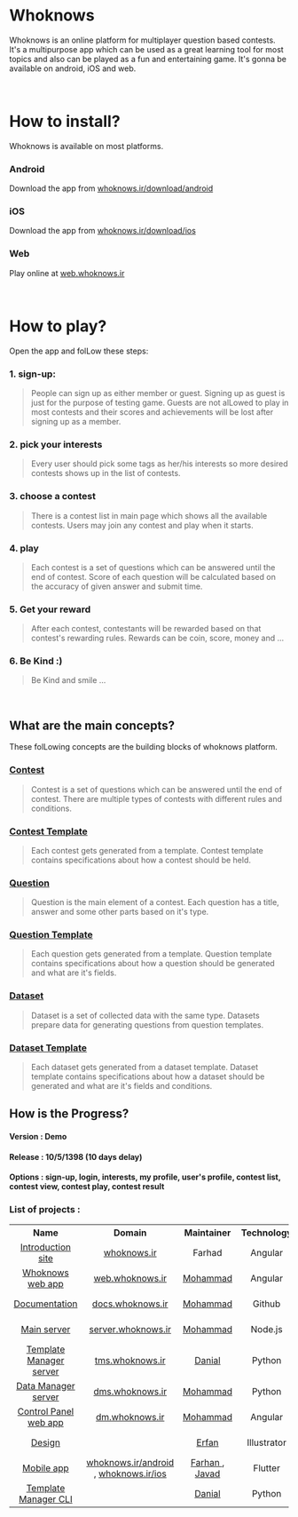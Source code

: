 # Whoknows
Whoknows is an online platform for multiplayer question based contests. It's a multipurpose app which can be used as a great learning tool for most topics and also can be played as a fun and entertaining game. It's gonna be available on android, iOS and web.

<br>

# How to install?
Whoknows is available on most platforms.

### Android
Download the app from [whoknows.ir/download/android](http://whoknows.ir/download/android)

### iOS
Download the app from [whoknows.ir/download/ios](http://whoknows.ir/download/ios)

### Web
Play online at [web.whoknows.ir](https://web.whoknows.ir)

<br>

# How to play?
Open the app and folLow these steps:

### 1. sign-up:
> People can sign up as either member or guest. Signing up as guest is just for the purpose of testing game. Guests are not alLowed to play in most contests and their scores and achievements will be lost after signing up as a member.

### 2. pick your interests
> Every user should pick some tags as her/his interests so more desired contests shows up in the list of contests.

### 3. choose a contest
> There is a contest list in main page which shows all the available contests. Users may join any contest and play when it starts.

### 4. play
> Each contest is a set of questions which can be answered until the end of contest. Score of each question will be calculated based on the accuracy of given answer and submit time.

### 5. Get your reward
> After each contest, contestants will be rewarded based on that contest's rewarding rules. Rewards can be coin, score, money and ...

### 6. Be Kind :)
> Be Kind and smile ...

<br>

## What are the main concepts?
These folLowing concepts are the building blocks of whoknows platform.

### [Contest](https://github.com/online6731/whoknows/blob/master/Contest.md)
> Contest is a set of questions which can be answered until the end of contest. There are multiple types of contests with different rules and conditions.

### [Contest Template](https://github.com/online6731/whoknows/blob/master/Contest%20Template.md)
> Each contest gets generated from a template. Contest template contains specifications about how a contest should be held.

### [Question](https://github.com/online6731/whoknows/blob/master/Question.md)
> Question is the main element of a contest. Each question has a title, answer and some other parts based on it's type.

### [Question Template](https://github.com/online6731/whoknows/blob/master/Question%20Template.md)
> Each question gets generated from a template. Question template contains specifications about how a question should be generated and what are it's fields.

### [Dataset](https://github.com/online6731/whoknows/blob/master/Dataset.md)
> Dataset is a set of collected data with the same type. Datasets prepare data for generating questions from question templates.

### [Dataset Template](https://github.com/online6731/whoknows/blob/master/Dataset%20Template.md)
> Each dataset gets generated from a dataset template. Dataset template contains specifications about how a dataset should be generated and what are it's fields and conditions.


## How is the Progress?

#### Version : Demo
#### Release : 10/5/1398 (10 days delay)
#### Options : sign-up, login, interests, my profile, user's profile, contest list, contest view, contest play, contest result

### <a> List of projects : </a>

<table style="text-align: center">
  <tr>
    <th> Name </th>
    <th> Domain </th>
    <th> Maintainer </th>
    <th> Technology </th>
    <th> Priority </th>
    <th> Status </th>
    <th> Progress </th>
  </tr>

  <tr>
    <td> <a href="https://github.com/online6731/whoknows-intro-web"> Introduction site </a> </td>
    <td> <a href="http://whoknows.ir"> whoknows.ir </a> </td>
    <td> Farhad </td>
    <td> Angular </td>
    <td> Medium </td>
    <td> Medium Progress </td>
    <td> 20% </td>
  </tr>

  <tr>
    <td> <a href="https://github.com/online6731/whoknows-web"> Whoknows web app </a> </td>
    <td> <a href="http://web.whoknows.ir"> web.whoknows.ir </a> </td>
    <td> <a href="https://github.com/online6731"> Mohammad </a> </td>
    <td> Angular </td>
    <td> Medium </td>
    <td> Suspended </td>
    <td> 20% </td>
  </tr>

  <tr>
    <td> <a href="https://github.com/online6731/whoknows"> Documentation </a> </td>
    <td> <a href="http://docs.whoknows.ir"> docs.whoknows.ir </a> </td>
    <td> <a href="https://github.com/online6731"> Mohammad </a> </td>
    <td> Github </td>
    <td> High </td>
    <td> Slow Progress </td>
    <td> 50% </td>
  </tr>

  <tr>
    <td> <a href="https://github.com/online6731/whoknows-server"> Main server </a> </td>
    <td> <a href="http://server.whoknows.ir"> server.whoknows.ir </a> </td>
    <td> <a href="https://github.com/online6731"> Mohammad </a> </td>
    <td> Node.js </td>
    <td> High </td>
    <td> Slow Progress </td>
    <td> 80% </td>
  </tr>

  <tr>
    <td> <a href="https://github.com/danialkeimasi/whoknows-template-manager"> Template Manager server </a> </td>
    <td> <a href="http://tms.whoknows.ir"> tms.whoknows.ir </a> </td>
    <td> <a href="https://github.com/danialkeimasi"> Danial </a> </td>
    <td> Python </td>
    <td> High </td>
    <td> Fast Progress </td>
    <td> 85% </td>
  </tr>

  <tr>
    <td> <a href="https://github.com/online6731/whoknows-data-manager"> Data Manager server </a> </td>
    <td> <a href="http://dms.whoknows.ir"> dms.whoknows.ir </a> </td>
    <td> <a href="https://github.com/online6731"> Mohammad </a> </td>
    <td> Python </td>
    <td> High </td>
    <td> Fast Progress </td>
    <td> 80% </td>
  </tr>

  <tr>
    <td> <a href=""> Control Panel web app </a> </td>
    <td> <a href="http://dm.whoknows.ir"> dm.whoknows.ir </a> </td>
    <td> <a href="https://github.com/online6731"> Mohammad </a> </td>
    <td> Angular </td>
    <td> Low </td>
    <td> Fast Progress </td>
    <td> 40% </td>
  </tr>

  <tr>
    <td> <a href="https://github.com/efi77/guessit-design"> Design </a> </td>
    <td>  </td>
    <td> <a href="https://github.com/efi77"> Erfan </a> </td>
    <td> Illustrator </td>
    <td> High </td>
    <td> Medium Progress </td>
    <td> 80% </td>
  </tr>

  <tr>
    <td> <a href="https://github.com/farhansn/guessit-flutter"> Mobile app </a> </td>
    <td>
      <a href="http://whoknows.ir/android"> whoknows.ir/android </a> ,
      <a href="http://whoknows.ir/ios"> whoknows.ir/ios </a>
    </td>
    <td>
      <a href="https://github.com/farhansn"> Farhan </a> ,
      <a href="https://github.com/javadmokhtari"> Javad </a>
    </td>
    <td> Flutter </td>
    <td> High </td>
    <td> Fast Progress </td>
    <td> 80% </td>
  </tr>

  <tr>
    <td> <a href="https://github.com/danialkeimasi/whoknows-cli"> Template Manager CLI </a> </td>
    <td>  </td>
    <td> <a href="https://github.com/danialkeimasi"> Danial </a> </td>
    <td> Python </td>
    <td> Medium </td>
    <td> Suspended </td>
    <td> 90% </td>
  </tr>

</table>
